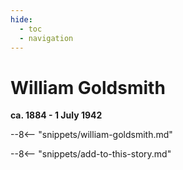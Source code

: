```yaml
---
hide:
  - toc
  - navigation 
---
```


# William Goldsmith 

**ca. 1884 - 1 July 1942**

--8<-- "snippets/william-goldsmith.md"

--8<-- "snippets/add-to-this-story.md"
